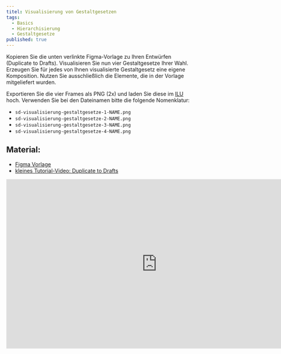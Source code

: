 ```yaml
---
titel: Visualisierung von Gestaltgesetzen
tags: 
  - Basics
  - Hierarchisierung
  - Gestaltgesetze
published: true
---
```



Kopieren Sie die unten verlinkte Figma-Vorlage zu Ihren Entwürfen (Duplicate to Drafts). Visualisieren Sie nun vier Gestaltgesetze Ihrer Wahl. Erzeugen Sie für jedes von Ihnen visualisierte Gestaltgesetz eine eigene Komposition. Nutzen Sie ausschließlich die Elemente, die in der Vorlage mitgeliefert wurden.

Exportieren Sie die vier Frames als PNG (2x) und laden Sie diese im [ILU](https://ilu.th-koeln.de/ilias.php?baseClass=ilExerciseHandlerGUI&ref_id=504809&cmd=showOverview) hoch. Verwenden Sie bei den Dateinamen bitte die folgende Nomenklatur:

- ```sd-visualisierung-gestaltgesetze-1-NAME.png```
- ```sd-visualisierung-gestaltgesetze-2-NAME.png```
- ```sd-visualisierung-gestaltgesetze-3-NAME.png```
- ```sd-visualisierung-gestaltgesetze-4-NAME.png```

## Material:
- [Figma Vorlage](https://www.figma.com/design/NQX6H03aRK9r2XruHImDLb/Untitled?node-id=0-1&t=cePdZrMKK5xsvmeU-1)
- [kleines Tutorial-Video: Duplicate to Drafts](https://www.youtube.com/watch?v=hkEn0AJif90)

<iframe style="border: 1px solid rgba(0, 0, 0, 0.1);" width="800" height="450" src="https://embed.figma.com/design/NQX6H03aRK9r2XruHImDLb/Vorlage-Aufgabe-Gestaltgesetze?node-id=0-1&embed-host=share" allowfullscreen></iframe>

